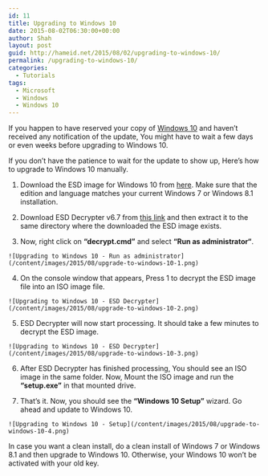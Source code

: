 ```yaml
---
id: 11
title: Upgrading to Windows 10
date: 2015-08-02T06:30:00+00:00
author: Shah
layout: post
guid: http://hameid.net/2015/08/02/upgrading-to-windows-10/
permalink: /upgrading-to-windows-10/
categories:
  - Tutorials
tags:
  - Microsoft
  - Windows
  - Windows 10
---
```

If you happen to have reserved your copy of [Windows 10](/tag/windows-10/) and haven’t received any notification of the update, You might have to wait a few days or even weeks before upgrading to Windows 10.

If you don’t have the patience to wait for the update to show up, Here’s how to upgrade to Windows 10 manually.

  1. Download the ESD image for Windows 10 from [here](https://www.reddit.com/r/Windows10/comments/3ee1gx/windows_10_10240_esd_download_here/). Make sure that the edition and language matches your current Windows 7 or Windows 8.1 installation.

  2. Download ESD Decrypter v6.7 from [this link](http://1drv.ms/1VRZDo4) and then extract it to the same directory where the downloaded the ESD image exists.

  3. Now, right click on **“decrypt.cmd”** and select **“Run as administrator“**.
    
    ![Upgrading to Windows 10 - Run as administrator](/content/images/2015/08/upgrade-to-windows-10-1.png)

  4. On the console window that appears, Press 1 to decrypt the ESD image file into an ISO image file.
    
    ![Upgrading to Windows 10 - ESD Decrypter](/content/images/2015/08/upgrade-to-windows-10-2.png)

  5. ESD Decrypter will now start processing. It should take a few minutes to decrypt the ESD image.
    
    ![Upgrading to Windows 10 - ESD Decrypter](/content/images/2015/08/upgrade-to-windows-10-3.png)

  6. After ESD Decrypter has finished processing, You should see an ISO image in the same folder. Now, Mount the ISO image and run the **“setup.exe”** in that mounted drive.

  7. That’s it. Now, you should see the **“Windows 10 Setup”** wizard. Go ahead and update to Windows 10.
    
    ![Upgrading to Windows 10 - Setup](/content/images/2015/08/upgrade-to-windows-10-4.png)

In case you want a clean install, do a clean install of Windows 7 or Windows 8.1 and then upgrade to Windows 10. Otherwise, your Windows 10 won’t be activated with your old key.